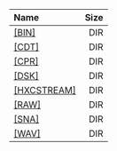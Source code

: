 |Name|Size|
|:---|---:|
|[[BIN]]([BIN]/index.html)|DIR|
|[[CDT]]([CDT]/index.html)|DIR|
|[[CPR]]([CPR]/index.html)|DIR|
|[[DSK]]([DSK]/index.html)|DIR|
|[[HXCSTREAM]]([HXCSTREAM]/index.html)|DIR|
|[[RAW]]([RAW]/index.html)|DIR|
|[[SNA]]([SNA]/index.html)|DIR|
|[[WAV]]([WAV]/index.html)|DIR|
